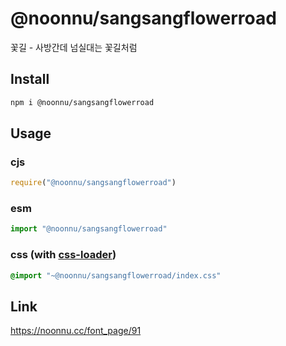 # @noonnu/sangsangflowerroad
꽃길 - 사방간데 넘실대는 꽃길처럼

## Install
```sh
npm i @noonnu/sangsangflowerroad
```
## Usage
### cjs
```js
require("@noonnu/sangsangflowerroad")
```
### esm
```js
import "@noonnu/sangsangflowerroad"
```
### css (with [css-loader](https://github.com/webpack-contrib/css-loader))
```css
@import "~@noonnu/sangsangflowerroad/index.css"
```

## Link
https://noonnu.cc/font_page/91
